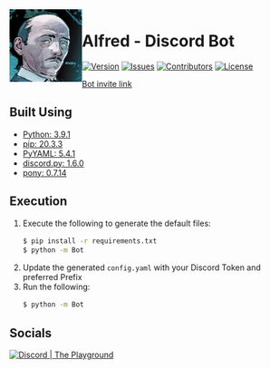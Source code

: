 <img src="./logo.jpg" align="left" width="128" height="128" alt="Alfred Logo">

# Alfred - Discord Bot
[![Version](https://img.shields.io/github/tag-pre/Macro303/Alfred.svg?label=version&style=flat-square)](https://github.com/Macro303/Alfred/releases)
[![Issues](https://img.shields.io/github/issues/Macro303/Alfred.svg?style=flat-square)](https://github.com/Macro303/Alfred/issues)
[![Contributors](https://img.shields.io/github/contributors/Macro303/Alfred.svg?style=flat-square)](https://github.com/Macro303/Alfred/graphs/contributors)
[![License](https://img.shields.io/github/license/Macro303/Alfred.svg?style=flat-square)](https://opensource.org/licenses/MIT)

[Bot invite link](https://discord.com/api/oauth2/authorize?client_id=801552931505700884&permissions=67464256&scope=bot)

## Built Using
 - [Python: 3.9.1](https://www.python.org/)
 - [pip: 20.3.3](https://pypi.org/project/pip/)
 - [PyYAML: 5.4.1](https://pypi.org/project/PyYAML/)
 - [discord.py: 1.6.0](https://pypi.org/project/discord.py/)
 - [pony: 0.7.14](https://pypi.org/project/pony/)

## Execution
1. Execute the following to generate the default files:
   ```bash
   $ pip install -r requirements.txt
   $ python -m Bot
   ```
2. Update the generated `config.yaml` with your Discord Token and preferred Prefix
3. Run the following:
   ```bash
   $ python -m Bot
   ```

## Socials
[![Discord | The Playground](https://discord.com/api/v6/guilds/618581423070117932/widget.png?style=banner2)](https://discord.gg/nqGMeGg)  